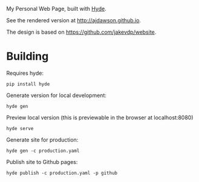 My Personal Web Page, built with [Hyde](http://hyde.github.io/).

See the rendered version at http://ajdawson.github.io.

The design is based on https://github.com/jakevdp/website.

Building
========

Requires hyde:

    pip install hyde

Generate version for local development:

    hyde gen

Preview local version (this is previewable in the browser at localhost:8080)

    hyde serve

Generate site for production:

    hyde gen -c production.yaml

Publish site to Github pages:

    hyde publish -c production.yaml -p github
